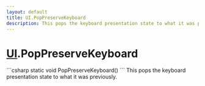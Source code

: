 ```yaml
---
layout: default
title: UI.PopPreserveKeyboard
description: This pops the keyboard presentation state to what it was previously.
---
```

# [UI]({{site.url}}/Pages/Reference/UI.html).PopPreserveKeyboard

<div class='signature' markdown='1'>
```csharp
static void PopPreserveKeyboard()
```
This pops the keyboard presentation state to what it was
previously.
</div>




